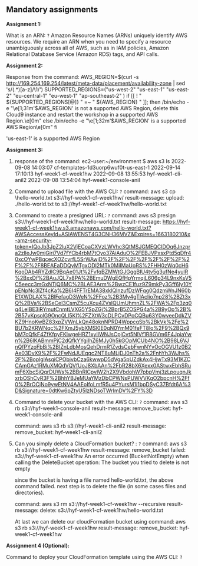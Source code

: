 ## Mandatory assignments

**Assignment 1:**

What is an ARN: `?`
Amazon Resource Names (ARNs) uniquely identify AWS resources. We require an ARN when you need to specify a resource unambiguously across all of AWS, such as in IAM policies, Amazon Relational Database Service (Amazon RDS) tags, and API calls.

**Assignment 2:**

Response from the command:
AWS_REGION=$(curl -s http://169.254.169.254/latest/meta-data/placement/availability-zone | sed 's/\(.*\)[a-z]/\1/')
SUPPORTED_REGIONS=("us-west-2" "us-east-1" "us-east-2" "eu-central-1" "eu-west-1" "ap-southeast-2" )
if [[ ! " ${SUPPORTED_REGIONS[@]} " =~ " ${AWS_REGION} " ]]; then
    /bin/echo -e "\e[1;31m'$AWS_REGION' is not a supported AWS Region, delete this Cloud9 instance and restart the workshop in a supported AWS Region.\e[0m"
else
/bin/echo -e "\e[1;32m'$AWS_REGION' is a supported AWS Region\e[0m"
fi

'us-east-1' is a supported AWS Region

**Assignment 3:**

1. response of the command:
   ec2-user:~/environment $ aws s3 ls
   2022-09-08 14:03:07 cf-templates-1d3uorp6wuf0t-us-east-1
   2022-09-14 17:10:13 hyf-week1-cf-week1hw
   2022-09-08 13:55:53 hyf-week1-cli-anil2
   2022-09-08 13:54:04 hyf-week1-console-anil

2. Command to upload file with the AWS CLI: `?`
   command: aws s3 cp \hello-world.txt s3://hyf-week1-cf-week1hw/
   result-message: upload: ./hello-world.txt to s3://hyf-week1-cf-week1hw/hello-world.txt

3. Command to create a presigned URL: `?`
   command: aws s3 presign s3://hyf-week1-cf-week1hw/hello-world.txt
   result-message: https://hyf-week1-cf-week1hw.s3.amazonaws.com/hello-world.txt?AWSAccessKeyId=ASIAWENST4G3CNH36MVZ&Expires=1663180210&x-amz-security-token=IQoJb3JpZ2luX2VjECoaCXVzLWVhc3QtMSJGMEQCIDOq6Jnzpra2zlleJw0mjGiri7Vd7fYCb4rbM7tOyo37AiAduO%2FEBJVPxsxPtd5qDfr40xcOYwPBqcecXOZcvrfL5SrWAwjD%2F%2F%2F%2F%2F%2F%2F%2F%2F%2F8BEAEaDDQyMTgxODI2MTk0MiIMaUoRS%2FHH0zWq0cH6KqoDAb4RYZdlC9BqAe01Jt%2FvfqBZMWtGJGggBIU4tv5g3ufNe4yulR%2BxxDf%2BAuJQL7x8PA%2BEmuDWgEQfHpYrmqiL606p34L9nxKsV5C5eecc3mGxNTjQ6MC%2BLAE3Arm%2BwzCE1fuz9Z9mkPy3Gff6ly10YpENpNc3lZf4cKa%2B6I4FFTrEMA38xklQlnzufDzWFqg0QdzmWnJN60bE1XWDLAX%2BlFefagD3WeN%2FFoz%2B3My4gTlAcIio7np28%2BZt3xQ%2BVa%2BSeCeI3CsmZ5cuXcu4ZVsIQUmUhmnZL%2FWA%2Fp3zq0q4LeIBE3iRYmutCnmtLVXG5YSpZGj%2BprB5ZOSPG4a%2B9yOp%2B%2B57vKpsolG9OncQLl5Kl%2FZXtW3cDLPCvDPoCQBu63Y0wveeDdkZVKZ9HnoKwBZ83xpZVWnLkQn48oknNPRD4WppcgSb%2BkVk%2Fe%2BU7b2KRWNqc%2FXmJ5ybXMSl0E0qN0YmM01feFT8lo%2F9%2BQx9bM7cQfkF4ZfKfpyFKIwgeHRZ1xyIlWNJsCpjCvt5NlVf1R8GVm6F4JpiaYwn%2B6lKABmmPjC2dQfkYYgiIhZ6MJy0h5kGOpMCUb4NO%2B98L6VJnQfPYzoFbBi%2BIZnLdbMosQehDrmR1ZvdsCebFwnNYvOcOGVU1z0B2Ae03DvX9%2F%2FwNdJUEqqc2NT8uMLjDJ0nTh2a%2FnhYh3WJhs%2F%2BoplglAsqiCPObjvbCza6kwwpD5dVga5pUZdkAx4HjwTx93M1KZCCAmGAz1RMuXMQdVQVfUoJ8XbAAn%2FbR28bX6Xexx0AStwxEbhSRumF6XbcSjQqrDUWs%2BBnRICpvIW2h2X9VbdohW7pbpVmj3zLpouqnJkxrbOShCyR3F%2BhhYBJeMUaYMzDbCPWNsPUWVVKgO2bpcnH%2Ff0%2BrOCjNo9ywEtNV4AAEoIfoLmfR5u4PYursM1i1bpDSyC37Bfdt6A%3D&Signature=0dtKw6pZtyU5IzNDsoTWrImDV%2FY%3D

4. Command to delete your bucket with the AWS CLI: `?`
   command: aws s3 rb s3://hyf-week1-console-anil
   result-message: remove_bucket: hyf-week1-console-anil

   command: aws s3 rb s3://hyf-week1-cli-anil2
   result-message: remove_bucket: hyf-week1-cli-anil2

5. Can you simply delete a CloudFormation bucket? : `?`
   command: aws s3 rb s3://hyf-week1-cf-week1hw
   result-message: remove_bucket failed: s3://hyf-week1-cf-week1hw An error occurred (BucketNotEmpty) when calling the DeleteBucket operation: The bucket you tried to delete is not empty

   since the bucket is having a file named hello-world.txt, the above command failed.
   next step is to delete the file (in some cases files and directories).

   command: aws s3 rm s3://hyf-week1-cf-week1hw --recursive
   result-message: delete: s3://hyf-week1-cf-week1hw/hello-world.txt

   At last we can delete our cloudFormation bucket using
   command: aws s3 rb s3://hyf-week1-cf-week1hw
   result-message: remove_bucket: hyf-week1-cf-week1hw

**Assignment 4 (Optional):**

Command to deploy your CloudFormation template using the AWS CLI: `?`
